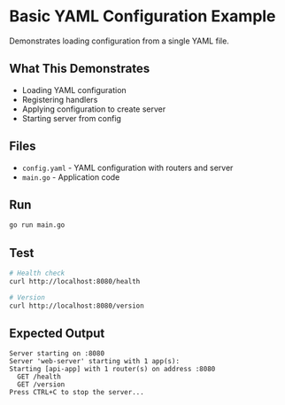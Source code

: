 # Basic YAML Configuration Example

Demonstrates loading configuration from a single YAML file.

## What This Demonstrates

- Loading YAML configuration
- Registering handlers
- Applying configuration to create server
- Starting server from config

## Files

- `config.yaml` - YAML configuration with routers and server
- `main.go` - Application code

## Run

```bash
go run main.go
```

## Test

```bash
# Health check
curl http://localhost:8080/health

# Version
curl http://localhost:8080/version
```

## Expected Output

```
Server starting on :8080
Server 'web-server' starting with 1 app(s):
Starting [api-app] with 1 router(s) on address :8080
  GET /health
  GET /version
Press CTRL+C to stop the server...
```
